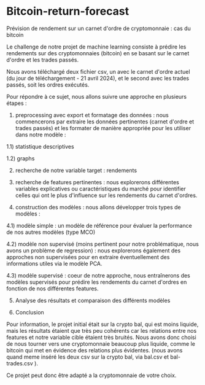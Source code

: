 # Bitcoin-return-forecast
Prévision de rendement sur un carnet d'ordre de cryptomonnaie : cas du bitcoin

Le challenge de notre projet de machine learning consiste à prédire les rendements sur des cryptomonnaies (bitcoin) en se basant sur le carnet d'ordre et les trades passés.

Nous avons téléchargé deux fichier csv, un avec le carnet d'ordre actuel (du jour de téléchargement - 21 avril 2024), et le second avec les trades passés, soit les ordres exécutés.

Pour répondre à ce sujet, nous allons suivre une approche en plusieurs étapes :

1) preprocessing avec export et formatage des données : nous commencerons par extraire les données pertinentes (carnet d'ordre et trades passés) et les formater de manière appropriée pour les utiliser dans notre modèle :

1.1) statistique descriptives

1.2) graphs

2) recherche de notre variable target : rendements

3) recherche de features pertinentes : nous explorerons différentes variables explicatives ou caractéristiques du marché pour identifier celles qui ont le plus d'influence sur les rendements du carnet d'ordres.

4) construction des modèles : nous allons développer trois types de modèles :

4.1) modèle simple : un modèle de référence pour évaluer la performance de nos autres modèles (type MCO)

4.2) modèle non supervisé (moins pertinent pour notre problématique, nous avons un problème de regression) : nous explorerons également des approches non supervisées pour en extraire éventuellement des informations utiles via le modèle PCA.

4.3) modèle supervisé : coeur de notre approche, nous entraînerons des modèles supervisés pour prédire les rendements du carnet d'ordres en fonction de nos différentes features.

5) Analyse des résultats et comparaison des différents modèles

6) Conclusion

Pour information, le projet initial était sur la crypto bal, qui est moins liquide, mais les résultats étaient que très peu cohérents car les relations entre nos features et notre variable cible étaient très bruités. Nous avons donc choisi de nous tourner vers une cryptomonnaie beaucoup plus liquide, comme le bitcoin qui met en évidence des relations plus évidentes. (nous avons quand meme inséré les deux csv sur la crypto bal, via bal.csv et bal-trades.csv ).

Ce projet peut donc être adapté a la cryptomonnaie de votre choix.
